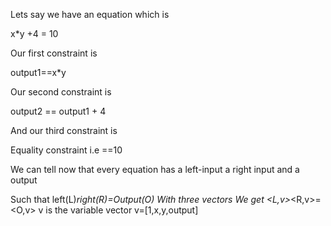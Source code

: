 Lets say we have an equation which is 

x*y +4 = 10

Our first constraint is 

output1==x*y

Our second constraint is 

output2 == output1 + 4

And our third constraint is 

Equality constraint i.e ==10


We can tell now that every equation has a left-input a right input and a output 

Such that 
left(L)*right(R)=Output(O)
With three vectors 
We get <L,v>*<R,v>=<O,v>
v is the variable vector
v=[1,x,y,output]

